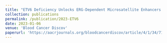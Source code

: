 ```yaml
---
title: "ETV6 Deficiency Unlocks ERG-Dependent Microsatellite Enhancers to Drive Aberrant Gene Activation in B-Lymphoblastic Leukemia"
collection: publications
permalink: /publication/2023-ETV6
date: 2023-01-06
venue: 'Blood Cancer Discov'
paperurl: 'https://aacrjournals.org/bloodcancerdiscov/article/4/1/34/712652/ETV6-Deficiency-Unlocks-ERG-Dependent'
---
```

